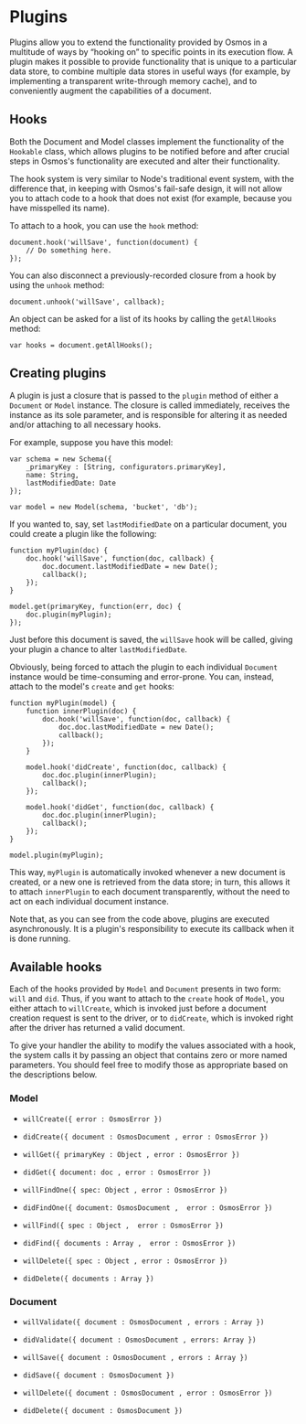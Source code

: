 # Plugins

Plugins allow you to extend the functionality provided by Osmos in a multitude of ways by “hooking on” to specific points in its execution flow. A plugin makes it possible to provide functionality that is unique to a particular data store, to combine multiple data stores in useful ways (for example, by implementing a transparent write-through memory cache), and to conveniently augment the capabilities of a document.

## Hooks

Both the Document and Model classes implement the functionality of the `Hookable` class, which allows plugins to be notified before and after crucial steps in Osmos's functionality are executed and alter their functionality.

The hook system is very similar to Node's traditional event system, with the difference that, in keeping with Osmos's fail-safe design, it will not allow you to attach code to a hook that does not exist (for example, because you have misspelled its name).

To attach to a hook, you can use the `hook` method:

    document.hook('willSave', function(document) {
        // Do something here.
    });
    
You can also disconnect a previously-recorded closure from a hook by using the `unhook` method:

    document.unhook('willSave', callback);
    
An object can be asked for a list of its hooks by calling the `getAllHooks` method:

    var hooks = document.getAllHooks();
    
## Creating plugins

A plugin is just a closure that is passed to the `plugin` method of either a `Document` or `Model` instance. The closure is called immediately, receives the instance as its sole parameter, and is responsible for altering it as needed and/or attaching to all necessary hooks.

For example, suppose you have this model:

    var schema = new Schema({
        _primaryKey : [String, configurators.primaryKey],
        name: String,
        lastModifiedDate: Date
    });

    var model = new Model(schema, 'bucket', 'db');
    
If you wanted to, say, set `lastModifiedDate` on a particular document, you could create a plugin like the following:

    function myPlugin(doc) {
        doc.hook('willSave', function(doc, callback) {
            doc.document.lastModifiedDate = new Date();
            callback();
        });
    }

    model.get(primaryKey, function(err, doc) {
        doc.plugin(myPlugin);
    });
    
Just before this document is saved, the `willSave` hook will be called, giving your plugin a chance to alter `lastModifiedDate`. 

Obviously, being forced to attach the plugin to each individual `Document` instance would be time-consuming and error-prone. You can, instead, attach to the model's `create` and `get` hooks:

    function myPlugin(model) {
        function innerPlugin(doc) {
            doc.hook('willSave', function(doc, callback) {
                doc.doc.lastModifiedDate = new Date();
                callback();
            });
        }
        
        model.hook('didCreate', function(doc, callback) {
            doc.doc.plugin(innerPlugin);
            callback();
        });

        model.hook('didGet', function(doc, callback) {
            doc.doc.plugin(innerPlugin);
            callback();
        });
    }

    model.plugin(myPlugin);

This way, `myPlugin` is automatically invoked whenever a new document is created, or a new one is retrieved from the data store; in turn, this allows it to attach `innerPlugin` to each document transparently, without the need to act on each individual document instance.

Note that, as you can see from the code above, plugins are executed asynchronously. It is a plugin's responsibility to execute its callback when it is done running.

## Available hooks

Each of the hooks provided by `Model` and `Document` presents in two form: `will` and `did`. Thus, if you want to attach to the `create` hook of `Model`, you either attach to `willCreate`, which is invoked just before a document creation request is sent to the driver, or to `didCreate`, which is invoked right after the driver has returned a valid document.

To give your handler the ability to modify the values associated with a hook, the system calls it by passing an object that contains zero or more named parameters. You should feel free to modify those as appropriate based on the descriptions below.

### Model

- `willCreate({ error : OsmosError })`
- `didCreate({ document : OsmosDocument , error : OsmosError })`

- `willGet({ primaryKey : Object , error : OsmosError })`
- `didGet({ document: doc , error : OsmosError })`

- `willFindOne({ spec: Object , error : OsmosError })`
- `didFindOne({ document: OsmosDocument ,  error : OsmosError })`

- `willFind({ spec : Object ,  error : OsmosError })`
- `didFind({ documents : Array ,  error : OsmosError })`

- `willDelete({ spec : Object , error : OsmosError })`
- `didDelete({ documents : Array })`

### Document

- `willValidate({ document : OsmosDocument , errors : Array })`
- `didValidate({ document : OsmosDocument , errors: Array })`

- `willSave({ document : OsmosDocument , errors : Array })`
- `didSave({ document : OsmosDocument })`

- `willDelete({ document : OsmosDocument , error : OsmosError })`
- `didDelete({ document : OsmosDocument })`